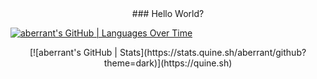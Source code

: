 <center>### Hello World? </center>


[![aberrant's GitHub | Languages Over Time](https://stats.quine.sh/aberrant/languages-over-time?theme=dark)](https://quine.sh)


<center>[![aberrant's GitHub | Stats](https://stats.quine.sh/aberrant/github?theme=dark)](https://quine.sh)</center>
